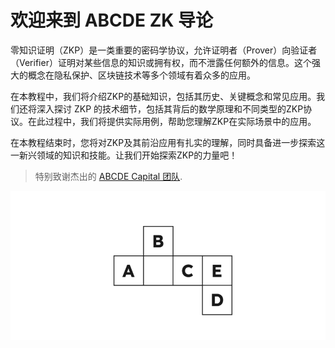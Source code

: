 # 欢迎来到 ABCDE ZK 导论

零知识证明（ZKP）是一类重要的密码学协议，允许证明者（Prover）向验证者（Verifier）证明对某些信息的知识或拥有权，而不泄露任何额外的信息。这个强大的概念在隐私保护、区块链技术等多个领域有着众多的应用。

在本教程中，我们将介绍ZKP的基础知识，包括其历史、关键概念和常见应用。我们还将深入探讨 ZKP 的技术细节，包括其背后的数学原理和不同类型的ZKP协议。在此过程中，我们将提供实际用例，帮助您理解ZKP在实际场景中的应用。

在本教程结束时，您将对ZKP及其前沿应用有扎实的理解，同时具备进一步探索这一新兴领域的知识和技能。让我们开始探索ZKP的力量吧！

> 特别致谢杰出的 [ABCDE Capital 团队](https://www.abcde.com/).

<img src="abcde.png" style="zoom:80%;" />

